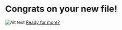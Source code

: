 # Congrats on your new file! 
![Alt text](https://i.giphy.com/L0O3TQpp0WnSXmxV8p.gif)
[Ready for more?](https://app.wilco.gg)
